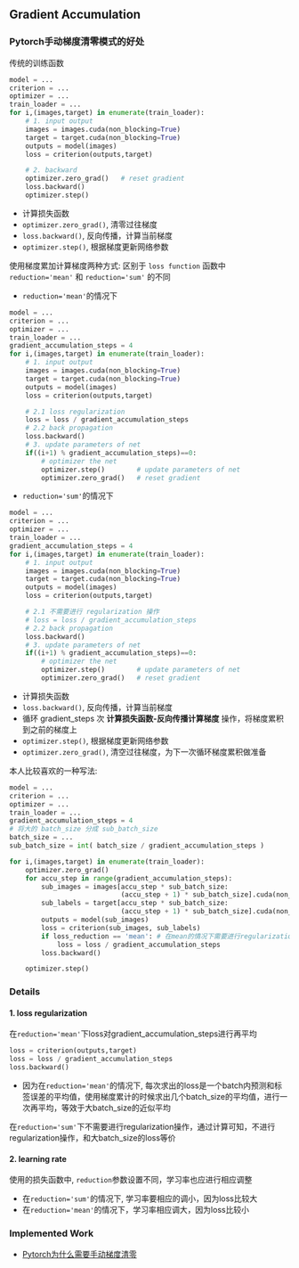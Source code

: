 ## Gradient Accumulation
### Pytorch手动梯度清零模式的好处
传统的训练函数
```python
model = ...
criterion = ...
optimizer = ...
train_loader = ...
for i,(images,target) in enumerate(train_loader):
    # 1. input output
    images = images.cuda(non_blocking=True)
    target = target.cuda(non_blocking=True)
    outputs = model(images)
    loss = criterion(outputs,target)

    # 2. backward
    optimizer.zero_grad()   # reset gradient
    loss.backward()
    optimizer.step()
```
- 计算损失函数
- `optimizer.zero_grad()`, 清零过往梯度
- `loss.backward()`, 反向传播，计算当前梯度
- `optimizer.step()`, 根据梯度更新网络参数

使用梯度累加计算梯度两种方式: 区别于 `loss function` 函数中 `reduction='mean'` 和 `reduction='sum'` 的不同

- `reduction='mean'`的情况下
```python
model = ...
criterion = ...
optimizer = ...
train_loader = ...
gradient_accumulation_steps = 4
for i,(images,target) in enumerate(train_loader):
    # 1. input output
    images = images.cuda(non_blocking=True)
    target = target.cuda(non_blocking=True)
    outputs = model(images)
    loss = criterion(outputs,target)

    # 2.1 loss regularization
    loss = loss / gradient_accumulation_steps   
    # 2.2 back propagation
    loss.backward()
    # 3. update parameters of net
    if((i+1) % gradient_accumulation_steps)==0:
        # optimizer the net
        optimizer.step()        # update parameters of net
        optimizer.zero_grad()   # reset gradient
```

- `reduction='sum'`的情况下
```python
model = ...
criterion = ...
optimizer = ...
train_loader = ...
gradient_accumulation_steps = 4
for i,(images,target) in enumerate(train_loader):
    # 1. input output
    images = images.cuda(non_blocking=True)
    target = target.cuda(non_blocking=True)
    outputs = model(images)
    loss = criterion(outputs,target)

    # 2.1 不需要进行 regularization 操作
    # loss = loss / gradient_accumulation_steps
    # 2.2 back propagation
    loss.backward()
    # 3. update parameters of net
    if((i+1) % gradient_accumulation_steps)==0:
        # optimizer the net
        optimizer.step()        # update parameters of net
        optimizer.zero_grad()   # reset gradient
```
- 计算损失函数
- `loss.backward()`, 反向传播，计算当前梯度
- 循环 gradient_steps 次 __计算损失函数-反向传播计算梯度__ 操作，将梯度累积到之前的梯度上
- `optimizer.step()`, 根据梯度更新网络参数
- `optimizer.zero_grad()`, 清空过往梯度，为下一次循环梯度累积做准备

本人比较喜欢的一种写法:
```python
model = ...
criterion = ...
optimizer = ...
train_loader = ...
gradient_accumulation_steps = 4
# 将大的 batch_size 分成 sub_batch_size
batch_size = ...
sub_batch_size = int( batch_size / gradient_accumulation_steps )

for i,(images,target) in enumerate(train_loader):
    optimizer.zero_grad()
    for accu_step in range(gradient_accumulation_steps):
        sub_images = images[accu_step * sub_batch_size:
                            (accu_step + 1) * sub_batch_size].cuda(non_blocking=True)
        sub_labels = target[accu_step * sub_batch_size:
                            (accu_step + 1) * sub_batch_size].cuda(non_blocking=True)
        outputs = model(sub_images)
        loss = criterion(sub_images, sub_labels)
        if loss_reduction == 'mean': # 在mean的情况下需要进行regularization操作
            loss = loss / gradient_accumulation_steps
        loss.backward()

    optimizer.step()
```


### Details
#### 1. loss regularization
在`reduction='mean'`下loss对gradient_accumulation_steps进行再平均 
```python
loss = criterion(outputs,target)
loss = loss / gradient_accumulation_steps   
loss.backward()
```
- 因为在`reduction='mean'`的情况下, 每次求出的loss是一个batch内预测和标签误差的平均值，使用梯度累计的时候求出几个batch_size的平均值，进行一次再平均，等效于大batch_size的近似平均

在`reduction='sum'`下不需要进行regularization操作，通过计算可知，不进行regularization操作，和大batch_size的loss等价

#### 2. learning rate
使用的损失函数中, `reduction`参数设置不同，学习率也应进行相应调整
- 在`reduction='sum'`的情况下, 学习率要相应的调小，因为loss比较大
- 在`reduction='mean'`的情况下，学习率相应调大，因为loss比较小

### Implemented Work
- [Pytorch为什么需要手动梯度清零](https://www.zhihu.com/question/303070254/answer/573037166)